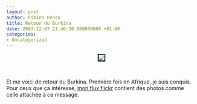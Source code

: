 ```yaml
---
layout: post
author: Fabien Penso
title: Retour du Burkina
date: 2007-12-07 21:46:38.000000000 +01:00
categories:
- Uncategorized
---
```

<p style="text-align: center"><a href="http://www.flickr.com/photos/penso/2076194155/" title="photo sharing"><img src="http://farm3.static.flickr.com/2061/2076194155_5db9a652c4.jpg" style="border: 2px solid #000000" /></a>

<span style="font-size: 0.9em; margin-top: 0px"><a href="http://www.flickr.com/photos/penso/2076194155/"></a> </span>

<br clear="all" />

Et me voici de retour du Burkina. Première fois en Afrique, je suis conquis. Pour ceux que ça intéresse, <a href="http://www.flickr.com/photos/penso/">mon flux flickr</a> contient des photos comme celle attachée à ce message.
